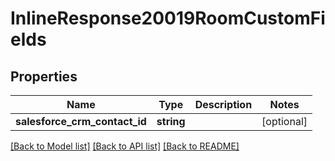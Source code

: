 # InlineResponse20019RoomCustomFields

## Properties
Name | Type | Description | Notes
------------ | ------------- | ------------- | -------------
**salesforce_crm_contact_id** | **string** |  | [optional] 

[[Back to Model list]](../../README.md#documentation-for-models) [[Back to API list]](../../README.md#documentation-for-api-endpoints) [[Back to README]](../../README.md)

